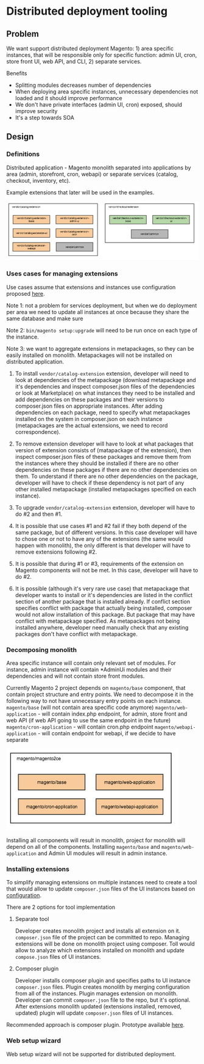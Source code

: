 # Distributed deployment tooling

## Problem

We want support distributed deployment Magento: 1) area specific instances, that will be responsible only for specific function: admin UI, cron, store front UI, web API, and CLI, 2) separate services.

Benefits
* Splitting modules decreases number of dependencies
* When deploying area specific instances, unnecessary dependencies not loaded and it should improve performance
* We don't have private interfaces (admin UI, cron) exposed, should improve security
* It's a step towards SOA

## Design

### Definitions

Distributed application - Magento monolith separated into applications by area (admin, storefront, cron, webapi) or separate services (catalog, checkout, inventory, etc).

Example extensions that later will be used in the examples.

![Extensions](distributed-deployment/extensions.png)

### Uses cases for managing extensions

Use cases assume that extensions and instances use configuration proposed [here](https://github.com/magento/architecture/pull/143).

Note 1: not a problem for services deployment, but when we do deployment per area we need to update all instances at once because they share the same database and make sure

Note 2: `bin/magento setup:upgrade` will need to be run once on each type of the instance.

Note 3: we want to aggregate extensions in metapackages, so they can be easily installed on monolith. Metapackages will not be installed on distributed application.

1. To install `vendor/catalog-extension` extension, developer will need to look at dependencies of the metapackage (download metapackage and it's dependencies and inspect composer.json files of the dependencies or look at Marketplace) on what instances they need to be installed and add dependencies on these packages and their versions to composer.json files on appropriate instances. After adding dependencies on each package, need to specify what metapackages installed on the system in composer.json on each instance (metapackages are the actual extensions, we need to record correspondence).

2. To remove extension developer will have to look at what packages that version of extension consists of (matapackage of the extension), then inspect composer.json files of these packages and remove them from the instances where they should be installed if there are no other dependencies on these packages if there are no other dependencies on them. To understand if there are no other dependencies on the package, developer will have to check if these dependency is not part of any other installed metapackage (installed metapackages specified on each instance).

3. To upgrade `vendor/catalog-extension` extension, developer will have to do #2 and then #1.

4. It is possible that use cases #1 and #2 fail if they both depend of the same package, but of different versions. In this case developer will have to chose one or not to have any of the extensions (the same would happen with monolith), the only different is that developer will have to remove extensions following #2.

5. It is possible that during #1 or #3, requirements of the extension on Magento components will not be met. In this case, developer will have to do #2.

6. It is possible (although it's very rare use case) that metapackage that developer wants to install or it's dependencies are listed in the conflict section of another package that is installed already. If conflict section specifies conflict with package that actually being installed, composer would not allow installation of this package. But package that may have conflict with metapackage specified. As metapackages not being installed anywhere, developer need manually check that any existing packages don't have conflict with metapackage.

### Decomposing monolith

Area specific instance will contain only relevant set of modules. For instance, admin instance will contain *AdminUi modules and their dependencies and will not contain store front modules.

Currently Magento 2 project depends on `magento/base` component, that contain project structure and entry points. We need to decompose it in the following way to not have unnecessary entry points on each instance.
`magento/base` (will not contain area specific code anymore)
`magento/web-application` - will contain index.php endpoint, for admin, store front and web API (if web API going to use the same endpoint in the future)
`magento/cron-application` - will contain cron.php endpoint
`magento/webapi-application` - will contain endpoint for webapi, if we decide to have separate

![Base package decomposition](distributed-deployment/base-package-decomposition.png)

Installing all components will result in monolith, project for monolith will depend on all of the components. Installing `magento/base` and `magento/web-application` and Admin UI modules will result in admin instance.

### Installing extensions

To simplify managing extensions on multiple instances need to create a tool that would allow to update `composer.json` files of the UI instances based on [configuration](distributed-deployment-configuration.md).

There are 2 options for tool implementation
1. Separate tool
    
    Developer creates monolith project and installs all extension on it. `composer.json` file of the project can be committed to repo. Managing extensions will be done on monolith project using composer. Toll would allow to analyze which extensions installed on monolith and update `compose.json` files of UI instances.
    
2. Composer plugin
    
    Developer installs composer plugin and specifies paths to UI instance `composer.json` files. Plugin creates monolith by merging configuration from all of the instances. Plugin manages extension on monolith. Developer can commit `composer.json` file to the repo, but it's optional. After extensions monolith updated (extensions installed, removed, updated) plugin will update `composer.json` files of UI instances.

Recommended approach is composer plugin. Prototype available [here](https://github.com/magento/composer-distributed-update-plugin).

### Web setup wizard

Web setup wizard will not be supported for distributed deployment.

